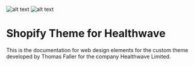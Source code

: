 ![alt text](https://res.cloudinary.com/djr6sgsbd/image/upload/c_scale,w_287/v1524129625/Logo-2016-web-2x.png "Healthwave logo") ![alt text](http://res.cloudinary.com/djr6sgsbd/image/upload/c_scale,w_266/v1530265710/shopify-logo.png "Shopify logo")

# Shopify Theme for Healthwave

This is the documentation for web design elements for the custom theme developed by Thomas Faller for the company Healthwave Limited.

